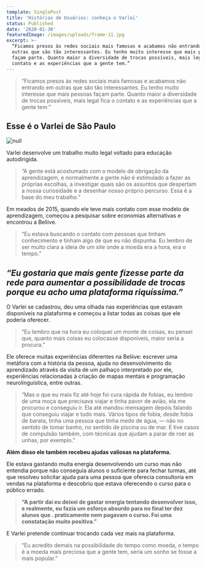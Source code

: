 ```yaml
---
template: SinglePost
title: 'Histórias de Usuários: conheça o Varlei'
status: Published
date: '2020-01-30'
featuredImage: /images/uploads/frame-11.jpg
excerpt: >-
  “Ficamos presos às redes sociais mais famosas e acabamos não entrando em
  outras que são tão interessantes. Eu tenho muito interesse que mais pessoas
  façam parte. Quanto maior a diversidade de trocas possíveis, mais legal fica o
  contato e as experiências que a gente tem.”
---
```

> “Ficamos presos às redes sociais mais famosas e acabamos não entrando em outras que são tão interessantes. Eu tenho muito interesse que mais pessoas façam parte. Quanto maior a diversidade de trocas possíveis, mais legal fica o contato e as experiências que a gente tem.”

## Esse é o Varlei de São Paulo

![null](/images/uploads/1_redd0luoeltj0ivaiwsxoq.jpg)

Varlei desenvolve um trabalho muito legal voltado para educação autodirigida.

> “A gente está acostumado com o modelo de obrigação da aprendizagem, e normalmente a gente não é estimulado a fazer as próprias escolhas, a investigar quais são os assuntos que despertam a nossa curiosidade e a desenhar nosso próprio percurso. Essa é a base do meu trabalho.”

Em meados de 2015, quando ele teve mais contato com esse modelo de aprendizagem, começou a pesquisar sobre economias alternativas e encontrou a Beliive.

> “Eu estava buscando o contato com pessoas que tinham conhecimento e tinham algo de que eu não dispunha. Eu lembro de ser muito clara a ideia de um site onde a moeda era a hora, era o tempo.”

## **_“Eu gostaria que mais gente fizesse parte da rede para aumentar a possibilidade de trocas porque eu acho uma plataforma riquíssima.”_**

O Varlei se cadastrou, deu uma olhada nas experiências que estavam disponíveis na plataforma e começou a listar todas as coisas que ele poderia oferecer.

> “Eu lembro que na hora eu coloquei um monte de coisas, eu pensei que, quanto mais coisas eu colocasse disponíveis, maior seria a procura.”

Ele oferece muitas experiências diferentes na Beliive: escrever uma metáfora com a história da pessoa, ajuda no desenvolvimento do aprendizado através da visita de um palhaço interpretado por ele, experiências relacionadas à criação de mapas mentais e programação neurolinguística, entre outras.

> “Mas o que eu mais fiz até hoje foi cura rápida de fobias, eu lembro de uma moça que precisava viajar e tinha pavor de avião, ela me procurou e conseguiu ir. Ela até mandou mensagem depois falando que conseguiu viajar e tudo mais. Vários tipos de fobia, desde fobia de barata, tinha uma pessoa que tinha medo de água, — não no sentido de tomar banho, no sentido de piscina ou de mar. E tive casos de compulsão também, com técnicas que ajudam a parar de roer as unhas, por exemplo.”

**Além disso ele também recebeu ajudas valiosas na plataforma.**

Ele estava gastando muita energia desenvolvendo um curso mas não entendia porque não conseguia alunos o suficiente para fechar turmas, até que resolveu solicitar ajuda para uma pessoa que oferecia consultoria em vendas na plataforma e descobriu que estava oferecendo o curso para o público errado.

> **“A partir daí eu deixei de gastar energia tentando desenvolver isso, e realmente, eu fazia um esforço absurdo para no final ter dez alunos que . praticamente nem pagavam o curso. Foi uma constatação muito positiva.”**

E Varlei pretende continuar trocando cada vez mais na plataforma.

> “Eu acredito demais na possibilidade do tempo como moeda, o tempo é a moeda mais preciosa que a gente tem, seria um sonho se fosse a mais popular.”
